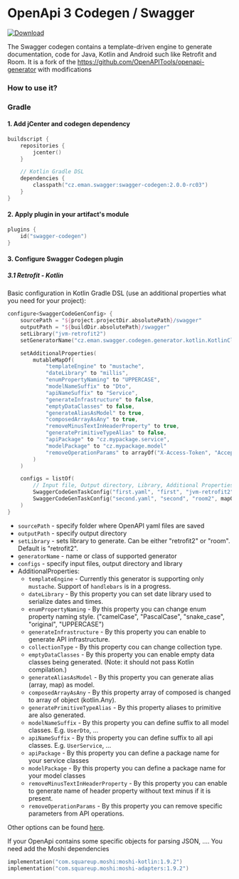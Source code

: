 # OpenApi 3 Codegen / Swagger

[ ![Download](https://api.bintray.com/packages/emanprague/maven/cz.eman.swagger.codegen/images/download.svg?version=2.0.0-rc01) ](https://bintray.com/emanprague/maven/cz.eman.swagger.codegen/2.0.0-rc03/link)

The Swagger codegen contains a template-driven engine to generate documentation, code for Java, Kotlin and Android such like Retrofit and Room. It is a fork of the https://github.com/OpenAPITools/openapi-generator with modifications

### How to use it?

### Gradle

#### 1. Add jCenter and codegen dependency
```kotlin
buildscript {
    repositories {
        jcenter()
    }

    // Kotlin Gradle DSL
    dependencies {
        classpath("cz.eman.swagger:swagger-codegen:2.0.0-rc03")
    }
}
```

#### 2. Apply plugin in your artifact's module

```Kotlin
plugins {
    id("swagger-codegen")
}
```

#### 3. Configure Swagger Codegen plugin

##### 3.1 Retrofit - Kotlin
Basic configuration in Kotlin Gradle DSL (use an additional properties what you need for your project):
```Kotlin
configure<SwaggerCodeGenConfig> {
    sourcePath = "${project.projectDir.absolutePath}/swagger"
    outputPath = "${buildDir.absolutePath}/swagger"
    setLibrary("jvm-retrofit2")
    setGeneratorName("cz.eman.swagger.codegen.generator.kotlin.KotlinClientCodegen")

    setAdditionalProperties(
        mutableMapOf(
            "templateEngine" to "mustache",
            "dateLibrary" to "millis",
            "enumPropertyNaming" to "UPPERCASE",
            "modelNameSuffix" to "Dto",
            "apiNameSuffix" to "Service",
            "generateInfrastructure" to false,
            "emptyDataClasses" to false,
            "generateAliasAsModel" to true,
            "composedArrayAsAny" to true,
            "removeMinusTextInHeaderProperty" to true,
            "generatePrimitiveTypeAlias" to false,
            "apiPackage" to "cz.mypackage.service",
            "modelPackage" to "cz.mypackage.model"
            "removeOperationParams" to arrayOf("X-Access-Token", "Accept-Language", ...)
        )
    )

    configs = listOf(
        // Input file, Output directory, Library, Additional Properties
        SwaggerCodeGenTaskConfig("first.yaml", "first", "jvm-retrofit2", mapOf("apiPackage" to "cz.mypackage.first.service")),
        SwaggerCodeGenTaskConfig("second.yaml", "second", "room2", mapOf("apiPackage" to "cz.mypackage.second.service"))
    )
}

```
- `sourcePath` - specify folder where OpenAPI yaml files are saved
- `outputPath` - specify output directory
- `setLibrary` - sets library to generate. Can be either "retrofit2" or "room". Default is "retrofit2".
- `generatorName` - name or class of supported generator
- `configs` - specify input files, output directory and library
- AdditionalProperties:
    - `templateEngine` - Currently this generator is supporting only `mustache`. Support of `handlebars` is in a progress. 
    - `dateLibrary` - By this property you can set date library used to serialize dates and times.
    - `enumPropertyNaming` - By this property you can change enum property naming style. ("camelCase", "PascalCase", "snake_case", "original", "UPPERCASE")
    - `generateInfrastructure` - By this property you can enable to generate API infrastructure.
    - `collectionType` - By this property cou can change collection type.
    - `emptyDataClasses` - By this property you can enable empty data classes being generated. (Note: it should not pass Kotlin compilation.)
    - `generateAliasAsModel` - By this property you can generate alias (array, map) as model.
    - `composedArrayAsAny` - By this property array of composed is changed to array of object (kotlin.Any).
    - `generatePrimitiveTypeAlias` - By this property aliases to primitive are also generated.
    - `modelNameSuffix` - By this property you can define suffix to all model classes. E.g. `UserDto`, ...
    - `apiNameSuffix` - By this property you can define suffix to all api classes. E.g. `UserService`, ...
    - `apiPackage` - By this property you can define a package name for your service classes
    - `modelPackage` - By this property you can define a package name for your model classes
    - `removeMinusTextInHeaderProperty` - By this property you can enable to generate name of header property without text minus if it is present.
    - `removeOperationParams` - By this property you can remove specific parameters from API operations.

Other options can be found [here](https://github.com/OpenAPITools/openapi-generator/blob/master/modules/openapi-generator-maven-plugin/README.md).

If your OpenApi contains some specific objects for parsing JSON, .... You need add the Moshi dependencies

```kotlin
implementation("com.squareup.moshi:moshi-kotlin:1.9.2")
implementation("com.squareup.moshi:moshi-adapters:1.9.2")
```